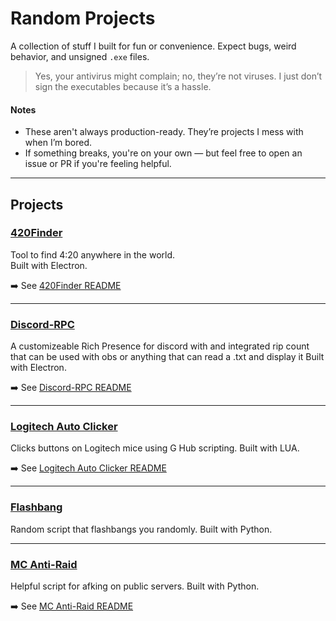 # Random Projects

A collection of stuff I built for fun or convenience. Expect bugs, weird behavior, and unsigned `.exe` files.

> Yes, your antivirus might complain; no, they’re not viruses. I just don’t sign the executables because it’s a hassle.

#### Notes
- These aren't always production-ready. They’re projects I mess with when I’m bored.
- If something breaks, you're on your own — but feel free to open an issue or PR if you're feeling helpful.
---

## Projects

### [420Finder](./420Finder)
Tool to find 4:20 anywhere in the world.  
 Built with Electron.

➡️ See [420Finder README](./420Finder/README.md)

---

### [Discord-RPC](./Discord-RPC)
A customizeable Rich Presence for discord with and integrated rip count that can be used with obs or anything that can read a .txt and display it
 Built with Electron.

➡️ See [Discord-RPC README](./Discord-RPC/README.md)

---

### [Logitech Auto Clicker](./Logitech%20Auto%20Clicker)
Clicks buttons on Logitech mice using G Hub scripting.
 Built with LUA.

➡️ See [Logitech Auto Clicker README](./Logitech%20Auto%20Clicker/README.md)

---

### [Flashbang](./Flashbang)
Random script that flashbangs you randomly.
 Built with Python.

---

### [MC Anti-Raid](./MC-Anti-Raid/)
Helpful script for afking on public servers.
 Built with Python.

➡️ See [MC Anti-Raid README](./MC-Anti-Raid/README.md)
